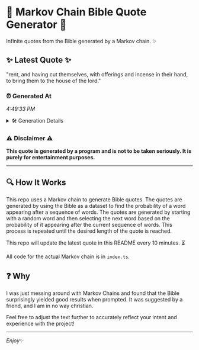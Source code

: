 # 📖 Markov Chain Bible Quote Generator 📖

Infinite quotes from the Bible generated by a Markov chain. ✨

## ✨ Latest Quote ✨
"rent, and having cut themselves, with offerings and incense in their hand, to bring them to the house of the lord."

### ⏰ Generated At
*4:49:33 PM*

<details>
    <summary>🛠️ Generation Details</summary>
    <p>
        <strong>🌱 Seed:</strong> rent,<br>
        <strong>🔄 Iterations:</strong> 20<br>
        <strong>📜 Context History:</strong><br>[ rent, ]: and<br>[ rent,, and ]: having<br>[ rent,, and, having ]: cut<br>[ rent,, and, having, cut ]: themselves,<br>[ rent,, and, having, cut, themselves, ]: with<br>[ rent,, and, having, cut, themselves,, with ]: offerings<br>[ and, having, cut, themselves,, with, offerings ]: and<br>[ having, cut, themselves,, with, offerings, and ]: incense<br>[ cut, themselves,, with, offerings, and, incense ]: in<br>[ themselves,, with, offerings, and, incense, in ]: their<br>[ with, offerings, and, incense, in, their ]: hand,<br>[ offerings, and, incense, in, their, hand, ]: to<br>[ and, incense, in, their, hand,, to ]: bring<br>[ incense, in, their, hand,, to, bring ]: them<br>[ in, their, hand,, to, bring, them ]: to<br>[ their, hand,, to, bring, them, to ]: the<br>[ hand,, to, bring, them, to, the ]: house<br>[ to, bring, them, to, the, house ]: of<br>[ bring, them, to, the, house, of ]: the<br>[ them, to, the, house, of, the ]: lord.<br>
    </p>
</details>

### ⚠️ Disclaimer ⚠️
**This quote is generated by a program and is not to be taken seriously. It is purely for entertainment purposes.**

---

## 🔍 How It Works

This repo uses a Markov chain to generate Bible quotes. The quotes are generated by using the Bible as a dataset to find the probability of a word appearing after a sequence of words. The quotes are generated by starting with a random word and then selecting the next word based on the probability of it appearing after the current sequence of words. This process is repeated until the desired length of the quote is reached.

This repo will update the latest quote in this README every 10 minutes. ⏳

All code for the actual Markov chain is in `index.ts`.

## ❓ Why

I was just messing around with Markov Chains and found that the Bible surprisingly yielded good results when prompted. 
It was suggested by a friend, and I am in no way christian.

Feel free to adjust the text further to accurately reflect your intent and experience with the project!

---

*Enjoy*✨
